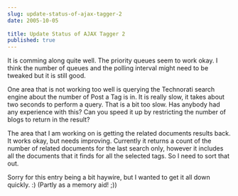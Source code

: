 ```yaml
---
slug: update-status-of-ajax-tagger-2
date: 2005-10-05
 
title: Update Status of AJAX Tagger 2
published: true
---
```

It is comming along quite well.  The priority queues seem to work okay.  I think the number of queues and the polling interval might need to be tweaked but it is still good.<p />One area that is not working too well is querying the Technorati search engine about the number of Post a Tag is in.  It is really slow, it takes about two seconds to perform a query.  That is a bit too slow.  Has anybody had any experience with this?  Can you speed it up by restricting the number of blogs to return in the result?<p />The area that I am working on is getting the related documents results back.  It works okay, but needs improving.  Currently it returns a count of the number of related documents for the last search only, however it includes all the documents that it finds for all the selected tags.  So I need to sort that out.<p />Sorry for this entry being a bit haywire, but I wanted to get it all down quickly. :) (Partly as a memory aid! ;))<p />

